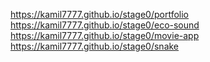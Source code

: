 https://kamil7777.github.io/stage0/portfolio
https://kamil7777.github.io/stage0/eco-sound
https://kamil7777.github.io/stage0/movie-app
https://kamil7777.github.io/stage0/snake
